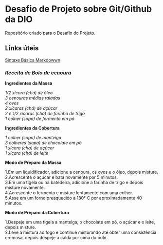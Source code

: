 # Desafio de Projeto sobre Git/Github da DIO
Repositório criado para o Desafio do Projeto.

## Links úteis
[Sintaxe Básica Markdowwn](https://www.markdownguide.org/basic-syntax/)

### *Receita de Bolo de cenoura*

**Ingredientes da Massa**

*1/2 xícara (chá) de óleo*<br>
*3 cenouras médias raladas*<br>
*4 ovos*<br>
*2 xícaras (chá) de açúcar*<br>
*2 e 1/2 xícaras (chá) de farinha de trigo*<br>
*1 colher (sopa) de fermento em pó*<br>

**Ingredientes da Cobertura**

*1 colher (sopa) de manteiga*<br>
*3 colheres (sopa) de chocolate em pó*<br>
*1 xícara (chá) de açúcar*<br>
*1 xícara (chá) de leite*<br>

**Modo de Preparo da Massa**

1.Em um liquidificador, adicione a cenoura, os ovos e o óleo, depois misture.<br>
2.Acrescente o açúcar e bata novamente por 5 minutos.<br>
3.Em uma tigela ou na batedeira, adicione a farinha de trigo e depois misture novamente.<br>
4.Acrescente o fermento e misture lentamente com uma colher.<br>
5.Asse em um forno preaquecido a 180° C por aproximadamente 40 minutos.<br>

**Modo de Preparo da Cobertura**

1.Despeje em uma tigela a manteiga, o chocolate em pó, o açúcar e o leite, depois misture.<br>
2.Leve a mistura ao fogo e continue misturando até obter uma consistência cremosa, depois despeje a calda por cima do bolo.<br>

